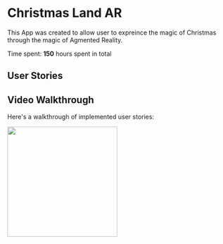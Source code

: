 # Christmas Land AR

This App was created to allow user to expreince the magic of Christmas through the magic of Agmented Reality.

Time spent: **150** hours spent in total

## User Stories


## Video Walkthrough

Here's a walkthrough of implemented user stories:



<img src= "https://recordit.co/CoNXByvUjF" width=250><br>
